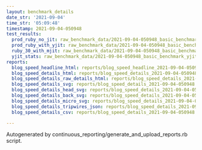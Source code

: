 ```yaml
---
layout: benchmark_details
date_str: '2021-09-04'
time_str: '05:09:48'
timestamp: 2021-09-04-050948
test_results:
  prod_ruby_no_jit: raw_benchmark_data/2021-09-04-050948_basic_benchmark_prod_ruby_no_jit.json
  prod_ruby_with_yjit: raw_benchmark_data/2021-09-04-050948_basic_benchmark_prod_ruby_with_yjit.json
  ruby_30_with_mjit: raw_benchmark_data/2021-09-04-050948_basic_benchmark_ruby_30_with_mjit.json
  yjit_stats: raw_benchmark_data/2021-09-04-050948_basic_benchmark_yjit_stats.json
reports:
  blog_speed_headline_html: reports/blog_speed_headline_2021-09-04-050948.html
  blog_speed_details_html: reports/blog_speed_details_2021-09-04-050948.html
  blog_speed_details_raw_details_html: reports/blog_speed_details_2021-09-04-050948.raw_details.html
  blog_speed_details_svg: reports/blog_speed_details_2021-09-04-050948.svg
  blog_speed_details_head_svg: reports/blog_speed_details_2021-09-04-050948.head.svg
  blog_speed_details_back_svg: reports/blog_speed_details_2021-09-04-050948.back.svg
  blog_speed_details_micro_svg: reports/blog_speed_details_2021-09-04-050948.micro.svg
  blog_speed_details_tripwires_json: reports/blog_speed_details_2021-09-04-050948.tripwires.json
  blog_speed_details_csv: reports/blog_speed_details_2021-09-04-050948.csv

---
```

Autogenerated by continuous_reporting/generate_and_upload_reports.rb script.
